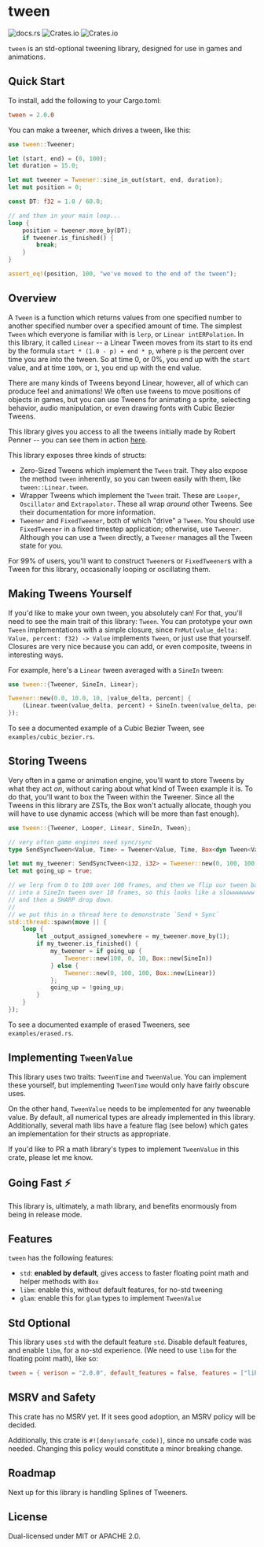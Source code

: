 # tween

![docs.rs](https://img.shields.io/docsrs/tween)
![Crates.io](https://img.shields.io/crates/v/tween)
![Crates.io](https://img.shields.io/crates/l/tween)

`tween` is an std-optional tweening library, designed for use in games and animations.

## Quick Start

To install, add the following to your Cargo.toml:

```toml
tween = 2.0.0
```

You can make a tweener, which drives a tween, like this:

```rust
use tween::Tweener;

let (start, end) = (0, 100);
let duration = 15.0;

let mut tweener = Tweener::sine_in_out(start, end, duration);
let mut position = 0;

const DT: f32 = 1.0 / 60.0;

// and then in your main loop...
loop {
    position = tweener.move_by(DT);
    if tweener.is_finished() {
        break;
    }
}

assert_eq!(position, 100, "we've moved to the end of the tween");
```

## Overview

A `Tween` is a function which returns values from one specified number to another specified number over a specified amount of time. The simplest `Tween` which everyone is familiar with is `lerp`, or `Linear intERPolation`. In this library, it called `Linear` -- a Linear Tween moves from its start to its end by the formula `start * (1.0 - p) + end * p`, where `p` is the percent over time you are into the tween. So at time 0, or 0%, you end up with the `start` value, and at time `100%`, or `1`, you end up with the end value.

There are many kinds of Tweens beyond Linear, however, all of which can produce feel and animations! We often use tweens to move positions of objects in games, but you can use Tweens for animating a sprite, selecting behavior, audio manipulation, or even drawing fonts with Cubic Bezier Tweens.

This library gives you access to all the tweens initially made by Robert Penner -- you can see them in action [here](https://easings.net/).

This library exposes three kinds of structs:

- Zero-Sized Tweens which implement the `Tween` trait. They also expose the method `tween` inherently, so you can tween easily with them, like `tween::Linear.tween`.
- Wrapper Tweens which implement the `Tween` trait. These are `Looper`, `Oscillator` and `Extrapolator`. These all wrap *around* other Tweens. See their documentation for more information.
- `Tweener` and `FixedTweener`, both of which "drive" a `Tween`. You should use `FixedTweener` in a fixed timestep application; otherwise, use `Tweener`. Although you can use a `Tween` directly, a `Tweener` manages all the Tween state for you.

For 99% of users, you'll want to construct `Tweener`s or `FixedTweener`s with a Tween for this library, occasionally looping or oscillating them.

## Making Tweens Yourself

If you'd like to make your own tween, you absolutely can! For that, you'll need to see the main trait of this library: `Tween`. You can prototype your own `Tween` implementations with a simple closure, since `FnMut(value_delta: Value, percent: f32) -> Value` implements `Tween`, or just use that yourself. Closures are very nice because you can add, or even composite, tweens in interesting ways.

For example, here's a `Linear` tween averaged with a `SineIn` tween:

```rust
use tween::{Tweener, SineIn, Linear};

Tweener::new(0.0, 10.0, 10, |value_delta, percent| {
    (Linear.tween(value_delta, percent) + SineIn.tween(value_delta, percent)) / 2.0
});
```

To see a documented example of a Cubic Bezier Tween, see `examples/cubic_bezier.rs`.

## Storing Tweens

Very often in a game or animation engine, you'll want to store Tweens by what they act *on*, without caring about what kind of Tween example it is. To do that, you'll want to box the Tween within the Tweener. Since all the Tweens in this library are ZSTs, the Box won't actually allocate, though you will have to use dynamic access (which will be more than fast enough).

```rust no_run
use tween::{Tweener, Looper, Linear, SineIn, Tween};

// very often game engines need sync/sync
type SendSyncTween<Value, Time> = Tweener<Value, Time, Box<dyn Tween<Value> + Send + Sync>>;

let mut my_tweener: SendSyncTween<i32, i32> = Tweener::new(0, 100, 100, Box::new(Linear));
let mut going_up = true;

// we lerp from 0 to 100 over 100 frames, and then we flip our tween back
// into a SineIn tween over 10 frames, so this looks like a slowwwwwww buildup
// and then a SHARP drop down.
//
// we put this in a thread here to demonstrate `Send + Sync`
std::thread::spawn(move || {
    loop {
        let _output_assigned_somewhere = my_tweener.move_by(1);
        if my_tweener.is_finished() {
            my_tweener = if going_up {
                Tweener::new(100, 0, 10, Box::new(SineIn))
            } else {
                Tweener::new(0, 100, 100, Box::new(Linear))
            };
            going_up = !going_up;
        }
    }
});
```

To see a documented example of erased Tweeners, see `examples/erased.rs`.

## Implementing `TweenValue`

This library uses two traits: `TweenTime` and `TweenValue`. You can implement these yourself, but implementing `TweenTime` would only have fairly obscure uses.

On the other hand, `TweenValue` needs to be implemented for any tweenable value. By default, all numerical types are already implemented in this library. Additionally, several math libs have a feature flag (see below) which gates an implementation for their structs as appropriate.

If you'd like to PR a math library's types to implement `TweenValue` in this crate, please let me know.

## Going Fast ⚡️

This library is, ultimately, a math library, and benefits enormously from being in release mode.

## Features

`tween` has the following features:

- `std`: **enabled by default**, gives access to faster floating point math and helper methods with `Box`
- `libm`: enable this, without default features, for no-std tweening
- `glam`: enable this for `glam` types to implement `TweenValue`

## Std Optional

This library uses `std` with the default feature `std`. Disable default features, and enable `libm`, for a no-std experience. (We need to use `libm` for the floating point math), like so:

```toml
tween = { verison = "2.0.0", default_features = false, features = ["libm"] }
```

## MSRV and Safety

This crate has no MSRV yet. If it sees good adoption, an MSRV policy will be decided.

Additionally, this crate is `#![deny(unsafe_code)]`, since no unsafe code was needed. Changing this policy would constitute a minor breaking change.

## Roadmap

Next up for this library is handling Splines of Tweeners.

## License

Dual-licensed under MIT or APACHE 2.0.
